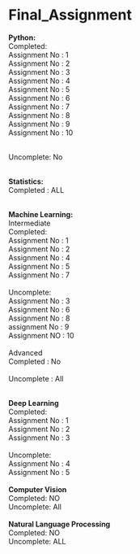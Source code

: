 # Final_Assignment <br>
**Python:**<br>
Completed: <br>
Assignment No : 1<br>
Assignment No : 2<br>
Assignment No : 3<br>
Assignment No : 4<br>
Assignment No : 5<br>
Assignment No : 6<br>
Assignment No : 7<br>
Assignment No : 8<br>
Assignment No : 9<br>
Assignment No : 10<br>
<br>

Uncomplete: No <br>
<br>

**Statistics:**<br>
Completed : ALL <br>
<br>

**Machine Learning:**<br>
Intermediate<br>
Completed:<br>
Assignment No : 1<br>
Assignment No : 2<br>
Assignment No : 4<br>
Assignment No : 5<br>
Assignment No : 7<br>
<br>
Uncomplete:<br>
Assignment No : 3<br>
Assignment No : 6<br>
Assignment No : 8<br>
assignment No : 9<br>
Assignment NO : 10<br>
<br>
Advanced<br>
Completed : No<br>
<br>
Uncomplete : All<br>
<br>

**Deep Learning**<br>
Completed:<br>
Assignment No : 1<br>
Assignment No : 2<br>
Assignment No : 3<br>
<br>
Uncomplete:<br>
Assignment No : 4<br>
Assignment No : 5<br>
<br>
**Computer Vision**<br>
Completed: NO<br>
Uncomplete: All<br>
<br>
**Natural Language Processing**<br>
Completed: NO<br>
Uncomplete: ALL<br>
